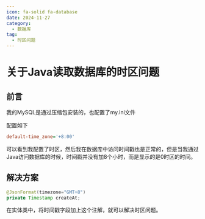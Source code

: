 ```yaml
---
icon: fa-solid fa-database
date: 2024-11-27
category:
  - 数据库
tag:
  - 时区问题
---
```


# 关于Java读取数据库的时区问题

## 前言

我的MySQL是通过压缩包安装的，也配置了my.ini文件

配置如下

```ini
default-time_zone='+8:00'
```

可以看到我配置了时区，然后我在数据库中访问时间戳也是正常的，但是当我通过Java访问数据库的时候，时间戳并没有加8个小时，而是显示的是0时区的时间。

## 解决方案

```java
@JsonFormat(timezone="GMT+8")
private Timestamp createAt;
```

在实体类中，将时间戳字段加上这个注解，就可以解决时区问题。
